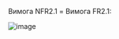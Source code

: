 Вимога NFR2.1 = Вимога FR2.1:

![image]([https://user-images.githubusercontent.com/79439962/197280797-56b0d483-c50d-4bb2-8432-25bc5037eaa4.png](https://github.com/oleksandrblazhko/nai205-svetashov/blob/laboratory-work-8/1-SoftwareRequirements/1.4-FuncNonFuncRequirements/1.4.4-NFRUserInterfaceOUTPUT/changesNFR2.1.jpg))

